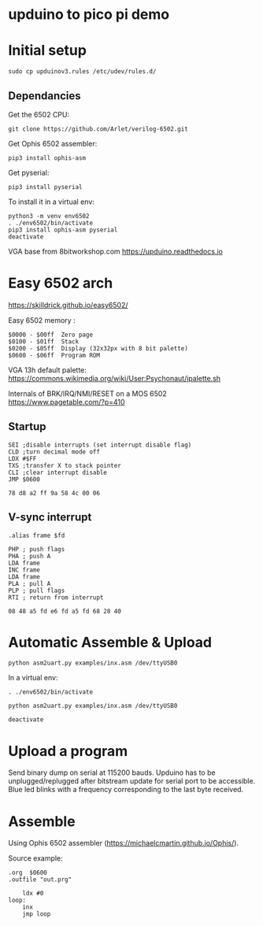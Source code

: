 upduino to pico pi demo
=======================


Initial setup
=============
```
sudo cp upduinov3.rules /etc/udev/rules.d/
```

Dependancies
------------

Get the 6502 CPU:

    git clone https://github.com/Arlet/verilog-6502.git

Get Ophis 6502 assembler:

    pip3 install ophis-asm
    
Get pyserial:

    pip3 install pyserial

To install it in a virtual env:

    python3 -m venv env6502
    . ./env6502/bin/activate
    pip3 install ophis-asm pyserial
    deactivate

VGA base from 8bitworkshop.com
https://upduino.readthedocs.io


Easy 6502 arch
==============

https://skilldrick.github.io/easy6502/

Easy 6502 memory :
```
$0000 - $00ff  Zero page
$0100 - $01ff  Stack
$0200 - $05ff  Display (32x32px with 8 bit palette)
$0600 - $06ff  Program ROM
```

VGA 13h default palette:
https://commons.wikimedia.org/wiki/User:Psychonaut/ipalette.sh

Internals of BRK/IRQ/NMI/RESET on a MOS 6502 https://www.pagetable.com/?p=410


Startup
-------

```
SEI ;disable interrupts (set interrupt disable flag)
CLD ;turn decimal mode off
LDX #$FF
TXS ;transfer X to stack pointer
CLI ;clear interrupt disable
JMP $0600
```

```
78 d8 a2 ff 9a 58 4c 00 06
```

V-sync interrupt
----------------

```
.alias frame $fd

PHP ; push flags
PHA ; push A
LDA frame
INC frame
LDA frame
PLA ; pull A
PLP ; pull flags
RTI ; return from interrupt
```

```
08 48 a5 fd e6 fd a5 fd 68 28 40
```


Automatic Assemble & Upload
===========================

    python asm2uart.py examples/inx.asm /dev/ttyUSB0

In a virtual env:

    . ./env6502/bin/activate

    python asm2uart.py examples/inx.asm /dev/ttyUSB0

    deactivate

Upload a program
================

Send binary dump on serial at 115200 bauds.
Upduino has to be unplugged/replugged after bitstream update for serial port to be accessible.
Blue led blinks with a frequency corresponding to the last byte received.


Assemble
========

Using Ophis 6502 assembler (https://michaelcmartin.github.io/Ophis/).

Source example:

    .org  $0600
    .outfile "out.prg"

	    ldx #0
    loop:
	    inx
	    jmp loop


